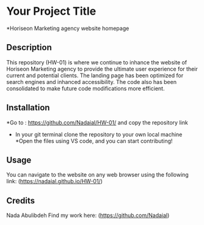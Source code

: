# Your Project Title
*Horiseon Marketing agency website homepage

## Description 

This repository (HW-01) is where we continue to inhance the website of Horiseon Marketing agency to provide the ultimate user experience for their current and potential clients.
The landing page has been optimized for search engines and inhanced accessibility. The code also has been consolidated to make future code modifications more efficient.


## Installation

*Go to : https://github.com/Nadaial/HW-01/ and copy the repository link
* In your git terminal clone the repository to your own local machine
*Open the files using VS code, and you can start contributing!


## Usage 

You can navigate to the website on any web browser using the following link: (https://nadaial.github.io/HW-01/)


## Credits

Nada Abulibdeh
Find my work here: (https://github.com/Nadaial)



